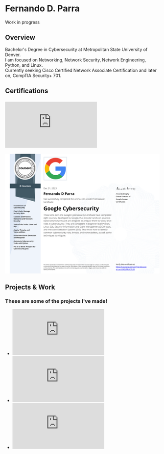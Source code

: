 # Fernando D. Parra
Work in progress
## Overview
Bachelor's Degree in Cybersecurity at Metropolitan State University of Denver.
<br>I am focused on Networking, Network Security, Network Engineering, Python, and Linux.
<br>Currently seeking Cisco Certified Network Associate Certification and later on, CompTIA Security+ 701.

## Certifications
<!-- Link to certifications -->
### ![Google Certifications](https://github.com/Fernando144ft/My-Work-Repo/blob/main/Google%20Cybersecurity/readme.md)
<!-- Certification Image -->
![Google Cybersecurity](https://github.com/Fernando144ft/My-Work-Repo/blob/main/Google%20Cybersecurity/Images/Google%20Cybersecurity.png)

## Projects & Work
### These are some of the projects I've made!
* ![Python & Databases](https://github.com/Fernando144ft/My-Work-Repo/blob/main/Python/Python%20%26%20Databases/readme.md)
* ![Team Management Project](https://github.com/Fernando144ft/My-Work-Repo/blob/main/Python/Team%20Management%20Program/readme.md)
* ![Gap Analysis Scenario](https://github.com/Fernando144ft/My-Work-Repo/blob/065090b79273f695a6f56f4884657ad016b2f3a2/Host%20Security/Gap%20Analysis%20Scenario%20-%20Project.pdf)
